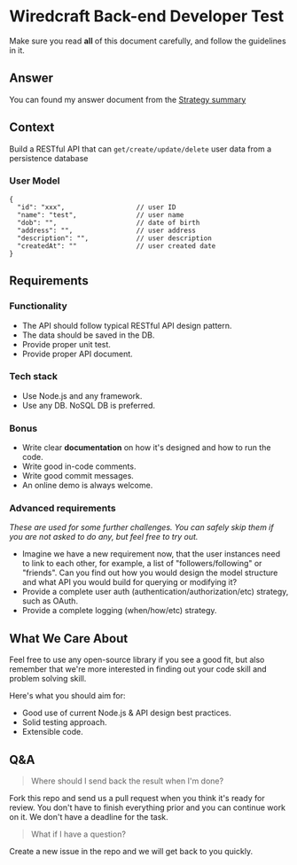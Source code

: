 # Wiredcraft Back-end Developer Test

Make sure you read **all** of this document carefully, and follow the guidelines in it.

## Answer
You can found my answer document from the [Strategy summary](Strategy.md)

## Context

Build a RESTful API that can `get/create/update/delete` user data from a persistence database

### User Model

```
{
  "id": "xxx",                  // user ID
  "name": "test",               // user name
  "dob": "",                    // date of birth
  "address": "",                // user address
  "description": "",            // user description
  "createdAt": ""               // user created date
}
```

## Requirements

### Functionality

- The API should follow typical RESTful API design pattern.
- The data should be saved in the DB.
- Provide proper unit test.
- Provide proper API document.

### Tech stack

- Use Node.js and any framework.
- Use any DB. NoSQL DB is preferred.

### Bonus

- Write clear **documentation** on how it's designed and how to run the code.
- Write good in-code comments.
- Write good commit messages.
- An online demo is always welcome.

### Advanced requirements

*These are used for some further challenges. You can safely skip them if you are not asked to do any, but feel free to try out.*

- Imagine we have a new requirement now, that the user instances need to link to each other, for example, a list of "followers/following" or "friends". Can you find out how you would design the model structure and what API you would build for querying or modifying it?
- Provide a complete user auth (authentication/authorization/etc) strategy, such as OAuth.
- Provide a complete logging (when/how/etc) strategy.

## What We Care About

Feel free to use any open-source library if you see a good fit, but also remember that we're more interested in finding out your code skill and problem solving skill.

Here's what you should aim for:

- Good use of current Node.js & API design best practices.
- Solid testing approach.
- Extensible code.

## Q&A

> Where should I send back the result when I'm done?

Fork this repo and send us a pull request when you think it's ready for review. You don't have to finish everything prior and you can continue work on it. We don't have a deadline for the task.

> What if I have a question?

Create a new issue in the repo and we will get back to you quickly.
